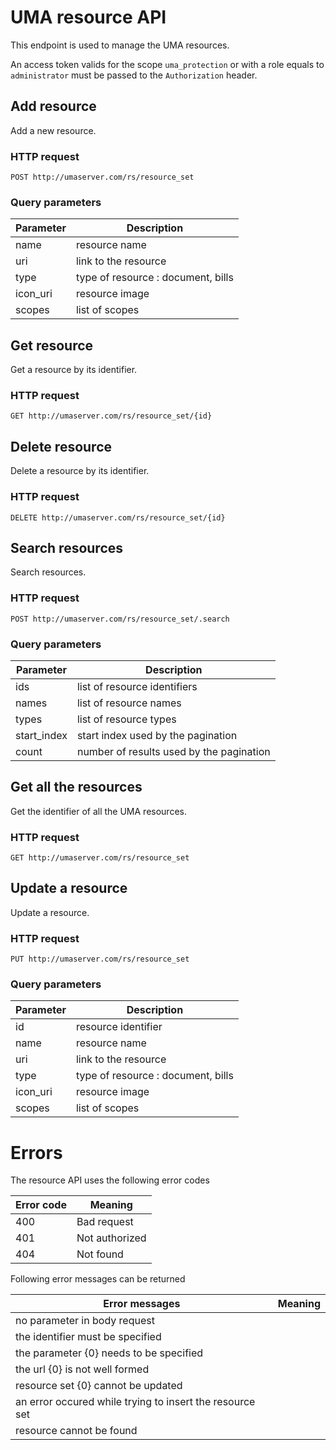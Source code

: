 # UMA resource API

This endpoint is used to manage the UMA resources.

An access token valids for the scope `uma_protection` or with a role equals to `administrator` must be passed to the `Authorization` header.

## Add resource

Add a new resource.

### HTTP request

`POST http://umaserver.com/rs/resource_set`

### Query parameters

| Parameter | Description                        |
| --------- | ---------------------------------- |
| name      | resource name                      |
| uri       | link to the resource               |
| type      | type of resource : document, bills |
| icon_uri  | resource image                     |
| scopes    | list of scopes                     |

## Get resource

Get a resource by its identifier.

### HTTP request

`GET http://umaserver.com/rs/resource_set/{id}`

## Delete resource

Delete a resource by its identifier.

### HTTP request

`DELETE http://umaserver.com/rs/resource_set/{id}`

## Search resources

Search resources.

### HTTP request

`POST http://umaserver.com/rs/resource_set/.search`

### Query parameters

| Parameter   | Description                              |
| ----------- | ---------------------------------------- |
| ids         | list of resource identifiers             |
| names       | list of resource names                   |
| types       | list of resource types                   |
| start_index | start index used by the pagination       |
| count       | number of results used by the pagination |

## Get all the resources

Get the identifier of all the UMA resources.

### HTTP request

`GET http://umaserver.com/rs/resource_set`

## Update a resource

Update a resource.

### HTTP request

`PUT http://umaserver.com/rs/resource_set`

### Query parameters

| Parameter | Description                        |
| --------- | ---------------------------------- |
| id        | resource identifier                |
| name      | resource name                      |
| uri       | link to the resource               |
| type      | type of resource : document, bills |
| icon_uri  | resource image                     |
| scopes    | list of scopes                     |

# Errors

The resource API uses the following error codes

| Error code | Meaning        |
| ---------- | -------------- |
| 400        | Bad request    |
| 401        | Not authorized |
| 404        | Not found      |

Following error messages can be returned

| Error messages                                           | Meaning |
| -------------------------------------------------------- | ------- |
| no parameter in body request                             |         |
| the identifier must be specified                         |         |
| the parameter {0} needs to be specified                  |         |
| the url {0} is not well formed                           |         |
| resource set {0} cannot be updated                       |         |
| an error occured while trying to insert the resource set |         |
| resource cannot be found                                 |         |
